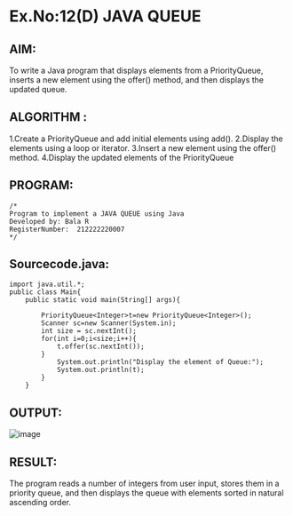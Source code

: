# Ex.No:12(D) JAVA QUEUE
## AIM:
To write a Java program that displays elements from a PriorityQueue, inserts a new element using the offer() method, and then displays the updated queue.

## ALGORITHM :
1.Create a PriorityQueue and add initial elements using add().
2.Display the elements using a loop or iterator.
3.Insert a new element using the offer() method.
4.Display the updated elements of the PriorityQueue

## PROGRAM:
 ```
/*
Program to implement a JAVA QUEUE using Java
Developed by: Bala R
RegisterNumber:  212222220007
*/
```

## Sourcecode.java:
```
import java.util.*;
public class Main{
    public static void main(String[] args){
        
        PriorityQueue<Integer>t=new PriorityQueue<Integer>();
        Scanner sc=new Scanner(System.in);
        int size = sc.nextInt();
        for(int i=0;i<size;i++){
            t.offer(sc.nextInt());
        }
            System.out.println("Display the element of Queue:");
            System.out.println(t);
        }
    }
```

## OUTPUT:

![image](https://github.com/user-attachments/assets/c0d68da5-ace5-4d25-91ba-3ffee01fc251)


## RESULT:
The program reads a number of integers from user input, stores them in a priority queue, and then displays the queue with elements sorted in natural ascending order.










